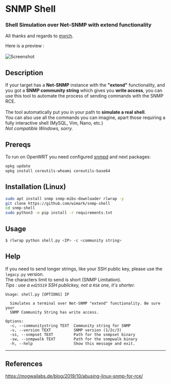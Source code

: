 # SNMP Shell
### Shell Simulation over Net-SNMP with extend functionality

All thanks and regards to [mxrch](https://github.com/mxrch).

Here is a preview :\
\
![Screenshot](https://user-images.githubusercontent.com/17338428/86642223-083ac100-bfdc-11ea-85da-2cece511534d.PNG)

## Description
If your target has a **Net-SNMP** instance with the **"extend"** functionality, and you got a **SNMP community string** which gives you **write access**, you can use this tool to automate the process of sending commands with the SNMP RCE.\
\
The tool automatically put you in your path to **simulate a real shell**.\
You can also use all the commands you can imagine, apart those requiring a fully interactive shell (MySQL, Vim, Nano, etc.)\
*Not compatible Windows, sorry.*

## Prereqs
To run on OpenWRT you need configured [snmpd](https://openwrt.org/packages/pkgdata/snmpd) and next packages:
```bash
opkg update
opkg install coreutils-whoami coreutils-base64
```


## Installation (Linux)
```bash
sudo apt install snmp snmp-mibs-downloader rlwrap -y
git clone https://github.com/wimark/snmp-shell
cd snmp-shell
sudo python3 -m pip install -r requirements.txt
```

## Usage
```bash
$ rlwrap python shell.py <IP> -c <community string>
```

## Help
If you need to send longer strings, like your SSH public key, please use the `legacy.py` version.\
The characters limit to send is short (SNMP Limitation).\
*Tips : use a `ed25519` SSH publickey, not a `RSA` one, it's shorter.*

```
Usage: shell.py [OPTIONS] IP

  Simulates a terminal over Net-SNMP "extend" functionality. Be sure your
  SNMP Community String has write access.

Options:
  -c, --communitystring TEXT  Community string for SNMP
  -v, --version TEXT          SNMP version (1/2c/3)
  -ss, --snmpset TEXT         Path for the snmpset binary
  -sw, --snmpwalk TEXT        Path for the snmpwalk binary
  -h, --help                  Show this message and exit.
```

*****
## References
https://mogwailabs.de/blog/2019/10/abusing-linux-snmp-for-rce/
